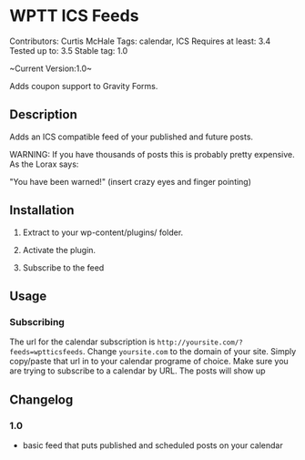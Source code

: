 # WPTT ICS Feeds

Contributors: Curtis McHale
Tags: calendar, ICS
Requires at least: 3.4
Tested up to: 3.5
Stable tag: 1.0

~Current Version:1.0~


Adds coupon support to Gravity Forms.

## Description

Adds an ICS compatible feed of your published and future posts.

WARNING: If you have thousands of posts this is probably pretty expensive. As the Lorax says:

"You have been warned!" (insert crazy eyes and finger pointing)

## Installation

1. Extract to your wp-content/plugins/ folder.

2. Activate the plugin.

3. Subscribe to the feed

## Usage


### Subscribing

The url for the calendar subscription is `http://yoursite.com/?feeds=wptticsfeeds`. Change `yoursite.com` to the domain of your site. Simply copy/paste that url in to your calendar programe of choice. Make sure you are trying to subscribe to a calendar by URL. The posts will show up

## Changelog

### 1.0

- basic feed that puts published and scheduled posts on your calendar
